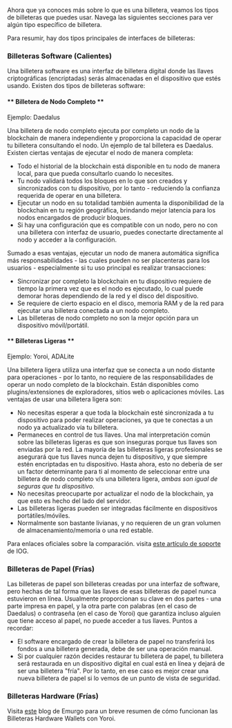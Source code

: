 
Ahora que ya conoces más sobre lo que es una billetera, veamos los tipos de billeteras que puedes usar. Navega las siguientes secciones para ver algún tipo específico de billetera.

Para resumir, hay dos tipos principales de interfaces de billeteras:

### Billeteras Software (Calientes)

Una billetera software es una interfaz de billetera digital donde las llaves criptográficas (encriptadas) serás almacenadas en el dispositivo que estés usando. Existen dos tipos de billeteras software:

<!-- tabs:start -->

#### ** Billetera de Nodo Completo **

Ejemplo: Daedalus

Una billetera de nodo completo ejecuta por completo un nodo de la blockchain de manera independiente y proporciona la capacidad de operar tu billetera consultando el nodo. Un ejemplo de tal billetera es Daedalus. Existen ciertas ventajas de ejecutar el nodo de manera completa:
 - Todo el historial de la blockchain está disponible en tu nodo de manera local, para que pueda consultarlo cuando lo necesites.
 - Tu nodo validará todos los bloques en lo que son creados y sincronizados con tu dispositivo, por lo tanto - reduciendo la confianza requerida de operar en una billetera.
 - Ejecutar un nodo en su totalidad también aumenta la disponibilidad de la blockchain en tu región geográfica, brindando mejor latencia para los nodos encargados de producir bloques.
 - Si hay una configuración que es compatible con un nodo, pero no con una billetera con interfaz de usuario, puedes conectarte directamente al nodo y acceder a la configuración.

Sumado a esas ventajas, ejecutar un nodo de manera automática significa más responsabilidades - las cuales pueden no ser placenteras para los usuarios - especialmente si tu uso principal es realizar transacciones:
 - Sincronizar por completo la blockchain en tu dispositivo requiere de tiempo la primera vez que es el nodo es ejecutado, lo cual puede demorar horas dependiendo de la red y el disco del dispositivo.
 - Se requiere de cierto espacio en el disco, memoria RAM y de la red para ejecutar una billetera conectada a un nodo completo.
 - Las billeteras de nodo completo no son la mejor opción para un dispositivo móvil/portátil.
 
#### ** Billeteras Ligeras **

Ejemplo: Yoroi, ADALite

Una billetera ligera utiliza una interfaz que se conecta a un nodo distante para operaciones - por lo tanto, no requiere de las responsabilidades de operar un nodo completo de la blockchain. Están disponibles como plugins/extensiones de exploradores, sitios web o aplicaciones móviles. Las ventajas de usar una billetera ligera son:
- No necesitas esperar a que toda la blockchain esté sincronizada a tu dispositivo para poder realizar operaciones, ya que te conectas a un nodo ya actualizado vía tu billetera.
- Permaneces en control de tus llaves. Una mal interpretación común sobre las billeteras ligeras es que son inseguras porque tus llaves son enviadas por la red. La mayoría de las billeteras ligeras profesionales se asegurará que tus llaves nunca dejen tu dispositivo, y que siempre estén encriptadas en tu dispositivo. Hasta ahora, esto no debería de ser un factor determinante para ti al momento de seleccionar entre una billetera de nodo completo v/s una billetera ligera, *ambas son igual de seguras que tu dispositivo*.
- No necesitas preocuparte por actualizar el nodo de la blockchain, ya que esto es hecho del lado del servidor.
- Las billeteras ligeras pueden ser integradas fácilmente en dispositivos portátiles/móviles.
- Normalmente son bastante livianas, y no requieren de un gran volumen de almacenamiento/memoria o una red estable.

Para enlaces oficiales sobre la comparación. visita [este artículo de soporte](https://iohk.zendesk.com/hc/en-us/articles/360026058573-Daedalus-wallet-compared-to-Yoroi-wallet) de IOG.

<!-- tabs:end -->

### Billeteras de Papel (Frías)

Las billeteras de papel son billeteras creadas por una interfaz de software, pero hechas de tal forma que las llaves de esas billeteras de papel nunca estuvieron en línea. Usualmente proporcionan su clave en dos partes - una parte impresa en papel, y la otra parte con palabras (en el caso de Daedalus) o contraseña (en el caso de Yoroi) que garantiza incluso alguien que tiene acceso al papel, no puede acceder a tus llaves. Puntos a recordar:
- El software encargado de crear la billetera de papel  no transferirá los fondos a una billetera generada, debe de ser una operación manual.
- Si por cualquier razón decides restaurar tu billetera de papel, tu billetera será restaurada en un dispositivo digital en cual está en línea y dejará de ser una billetera "fría". Por lo tanto, en ese caso es mejor crear una nueva billetera de papel si lo vemos de un punto de vista de seguridad.

### Billeteras Hardware (Frías)

Visita [este](https://emurgo.io/en/blog/hardware-wallet-explanation-yoroi-keep-ada-safe) blog de Emurgo para un breve resumen de cómo funcionan las Billeteras Hardware Wallets con Yoroi.
